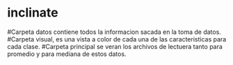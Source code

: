 # inclinate
#Carpeta datos contiene todos la informacion sacada en la toma de datos.
#Carpeta visual, es una vista a color de cada una de las caracteristicas para cada clase.
#Carpeta principal se veran los archivos de lectuera tanto para promedio y para mediana de estos datos.
